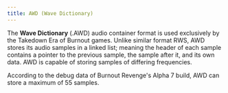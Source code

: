 ```yaml
---
title: AWD (Wave Dictionary)
---
```


The **Wave Dictionary** (.AWD) audio container format is used exclusively by the Takedown Era of Burnout games. Unlike similar format RWS, AWD stores its audio samples in a linked list; meaning the header of each sample contains a pointer to the previous sample, the sample after it, and its own data. AWD is capable of storing samples of differing frequencies.

According to the debug data of Burnout Revenge's Alpha 7 build, AWD can store a maximum of 55 samples.